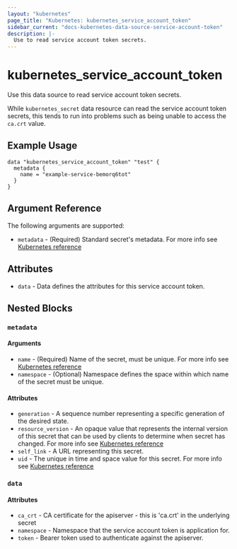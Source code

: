 ```yaml
---
layout: "kubernetes"
page_title: "Kubernetes: kubernetes_service_account_token"
sidebar_current: "docs-kubernetes-data-source-service-account-token"
description: |-
  Use to read service account token secrets.
---
```


# kubernetes_service_account_token

Use this data source to read service account token secrets.

While `kubernetes_secret` data resource can read the service account token secrets, this tends to run into problems such as
being unable to access the `ca.crt` value.  

## Example Usage

```hcl
data "kubernetes_service_account_token" "test" {
  metadata {
    name = "example-service-bemorq6tot"
  }
}
```

## Argument Reference

The following arguments are supported:

* `metadata` - (Required) Standard secret's metadata. For more info see [Kubernetes reference](https://github.com/kubernetes/community/blob/e59e666e3464c7d4851136baa8835a311efdfb8e/contributors/devel/api-conventions.md#metadata)

## Attributes

* `data` - Data defines the attributes for this service account token.

## Nested Blocks

### `metadata`

#### Arguments

* `name` - (Required) Name of the secret, must be unique. For more info see [Kubernetes reference](http://kubernetes.io/docs/user-guide/identifiers#names)
* `namespace` - (Optional) Namespace defines the space within which name of the secret must be unique.

#### Attributes

* `generation` - A sequence number representing a specific generation of the desired state.
* `resource_version` - An opaque value that represents the internal version of this secret that can be used by clients to determine when secret has changed. For more info see [Kubernetes reference](https://github.com/kubernetes/community/blob/e59e666e3464c7d4851136baa8835a311efdfb8e/contributors/devel/api-conventions.md#concurrency-control-and-consistency)
* `self_link` - A URL representing this secret.
* `uid` - The unique in time and space value for this secret. For more info see [Kubernetes reference](http://kubernetes.io/docs/user-guide/identifiers#uids)

### `data`

#### Attributes

* `ca_crt` - CA certificate for the apiserver - this is 'ca.crt' in the underlying secret
* `namespace` - Namespace that the service account token is application for.
* `token` -  Bearer token used to authenticate against the apiserver.
